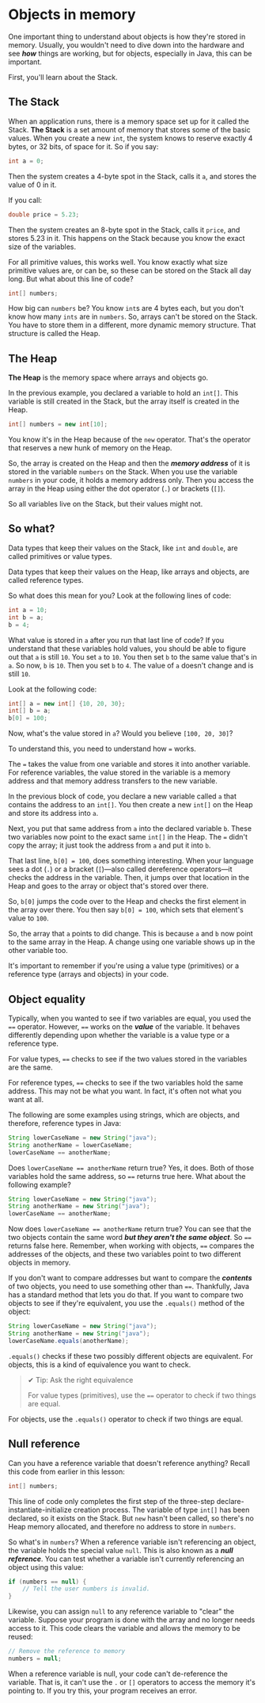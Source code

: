 # Objects in memory

One important thing to understand about objects is how they're stored in memory. Usually, you wouldn't need to dive down into the hardware and see **_how_** things are working, but for objects, especially in Java, this can be important.

First, you'll learn about the Stack.

## The Stack
When an application runs, there is a memory space set up for it called the Stack. **The Stack** is a set amount of memory that stores some of the basic values. When you create a new `int`, the system knows to reserve exactly 4 bytes, or 32 bits, of space for it. So if you say:

```java
int a = 0;
```

Then the system creates a 4-byte spot in the Stack, calls it `a`, and stores the value of 0 in it.

If you call:

```java
double price = 5.23;
```

Then the system creates an 8-byte spot in the Stack, calls it `price`, and stores 5.23 in it. This happens on the Stack because you know the exact size of the variables.

For all primitive values, this works well. You know exactly what size primitive values are, or can be, so these can be stored on the Stack all day long. But what about this line of code?

```java
int[] numbers;
```

How big can `numbers` be? You know `int`s are 4 bytes each, but you don't know how many `ints` are in `numbers`. So, arrays can't be stored on the Stack. You have to store them in a different, more dynamic memory structure. That structure is called the Heap.

## The Heap
**The Heap** is the memory space where arrays and objects go.

In the previous example, you declared a variable to hold an `int[]`. This variable is still created in the Stack, but the array itself is created in the Heap.

```java
int[] numbers = new int[10];
```

You know it's in the Heap because of the `new` operator. That's the operator that reserves a new hunk of memory on the Heap.

So, the array is created on the Heap and then the **_memory address_** of it is stored in the variable `numbers` on the Stack. When you use the variable `numbers` in your code, it holds a memory address only. Then you access the array in the Heap using either the dot operator (`.`) or brackets (`[]`).

So all variables live on the Stack, but their values might not.

## So what?
Data types that keep their values on the Stack, like `int` and `double`, are called primitives or value types.

Data types that keep their values on the Heap, like arrays and objects, are called reference types.

So what does this mean for you? Look at the following lines of code:

```java
int a = 10;
int b = a;
b = 4;
```

What value is stored in `a` after you run that last line of code? If you understand that these variables hold values, you should be able to figure out that `a` is still `10`. You set `a` to `10`. You then set `b` to the same value that's in `a`. So now, `b` is `10`. Then you set `b` to `4`. The value of `a` doesn't change and is still `10`.

Look at the following code:

```java
int[] a = new int[] {10, 20, 30};
int[] b = a;
b[0] = 100;
```

Now, what's the value stored in `a`? Would you believe `[100, 20, 30]`?

To understand this, you need to understand how `=` works.

The `=` takes the value from one variable and stores it into another variable. For reference variables, the value stored in the variable is a memory address and that memory address transfers to the new variable.

In the previous block of code, you declare a new variable called `a` that contains the address to an `int[]`. You then create a new `int[]` on the Heap and store its address into `a`.

Next, you put that same address from `a` into the declared variable `b`. These two variables now point to the exact same `int[]` in the Heap. The `=` didn't copy the array; it just took the address from `a` and put it into `b`.

That last line, `b[0] = 100`, does something interesting. When your language sees a dot (`.`) or a bracket (`[`)—also called dereference operators—it checks the address in the variable. Then, it jumps over that location in the Heap and goes to the array or object that's stored over there.

So, `b[0]` jumps the code over to the Heap and checks the first element in the array over there. You then say `b[0] = 100`, which sets that element's value to `100`.

So, the array that `a` points to did change. This is because `a` and `b` now point to the same array in the Heap. A change using one variable shows up in the other variable too.

It's important to remember if you're using a value type (primitives) or a reference type (arrays and objects) in your code.

## Object equality
Typically, when you wanted to see if two variables are equal, you used the `==` operator. However, `==` works on the **_value_** of the variable. It behaves differently depending upon whether the variable is a value type or a reference type.

For value types, `==` checks to see if the two values stored in the variables are the same.

For reference types, `==` checks to see if the two variables hold the same address. This may not be what you want. In fact, it's often not what you want at all.

The following are some examples using strings, which are objects, and therefore, reference types in Java:

```java
String lowerCaseName = new String("java");
String anotherName = lowerCaseName;
lowerCaseName == anotherName;
```

Does `lowerCaseName == anotherName` return true? Yes, it does. Both of those variables hold the same address, so `==` returns true here. What about the following example?

```java
String lowerCaseName = new String("java");
String anotherName = new String("java");
lowerCaseName == anotherName;
```

Now does `lowerCaseName == anotherName` return true? You can see that the two objects contain the same word **_but they aren't the same object_**. So `==` returns false here. Remember, when working with objects, `==` compares the addresses of the objects, and these two variables point to two different objects in memory.

If you don't want to compare addresses but want to compare the **_contents_** of two objects, you need to use something other than `==`. Thankfully, Java has a standard method that lets you do that. If you want to compare two objects to see if they're equivalent, you use the `.equals()` method of the object:

```java
String lowerCaseName = new String("java");
String anotherName = new String("java");
lowerCaseName.equals(anotherName);
```

`.equals()` checks if these two possibly different objects are equivalent. For objects, this is a kind of equivalence you want to check.

>✔ Tip: Ask the right equivalence
>
>For value types (primitives), use the `==` operator to check if two things are equal.

For objects, use the `.equals()` operator to check if two things are equal.

## Null reference
Can you have a reference variable that doesn't reference anything? Recall this code from earlier in this lesson:

```java
int[] numbers;
```

This line of code only completes the first step of the three-step declare-instantiate-initialize creation process. The variable of type `int[]` has been declared, so it exists on the Stack. But `new` hasn't been called, so there's no Heap memory allocated, and therefore no address to store in `numbers`.

So what's in `numbers`? When a reference variable isn't referencing an object, the variable holds the special value `null`. This is also known as a **_null reference_**. You can test whether a variable isn't currently referencing an object using this value:

```java
if (numbers == null) {
    // Tell the user numbers is invalid.
}
```

Likewise, you can assign `null` to any reference variable to "clear" the variable. Suppose your program is done with the array and no longer needs access to it. This code clears the variable and allows the memory to be reused:

```java
// Remove the reference to memory
numbers = null;
```

When a reference variable is null, your code can't de-reference the variable. That is, it can't use the `.` or `[]` operators to access the memory it's pointing to. If you try this, your program receives an error.
